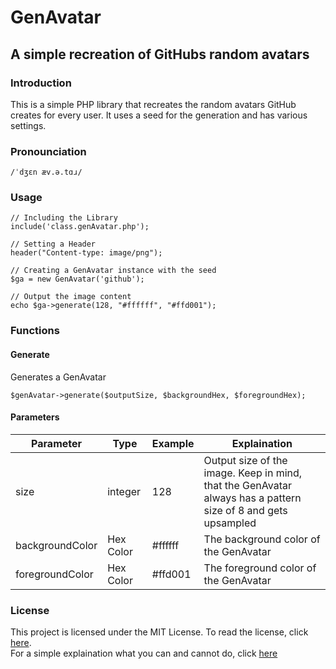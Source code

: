 # GenAvatar
## A simple recreation of GitHubs random avatars
### Introduction

This is a simple PHP library that recreates the random avatars GitHub creates for every user.
It uses a seed for the generation and has various settings.

### Pronounciation
```
/ˈdʒɛn æv.ə.tɑɹ/
```

### Usage

```
// Including the Library
include('class.genAvatar.php');

// Setting a Header
header("Content-type: image/png");

// Creating a GenAvatar instance with the seed
$ga = new GenAvatar('github');

// Output the image content
echo $ga->generate(128, "#ffffff", "#ffd001");
```

### Functions

#### Generate
Generates a GenAvatar

```
$genAvatar->generate($outputSize, $backgroundHex, $foregroundHex);
```

#### Parameters
| Parameter       | Type      | Example | Explaination                                                                                                 |
| --------------- | --------- | ------- | ------------------------------------------------------------------------------------------------------------ |
| size            | integer   | 128     | Output size of the image. Keep in mind, that the GenAvatar always has a pattern size of 8 and gets upsampled |
| backgroundColor | Hex Color | #ffffff | The background color of the GenAvatar                                                                        |
| foregroundColor | Hex Color | #ffd001 | The foreground color of the GenAvatar                                                                        |

### License
This project is licensed under the MIT License. To read the license, click [here](LICENSE.md).  
For a simple explaination what you can and cannot do, click [here](tldrlegal.com/license/mit-license)